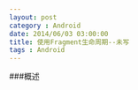 ```yaml
---
layout: post
category : Android
date: 2014/06/03 03:00:00 
title: 使用Fragment生命周期--未写
tags : Android
---
```



###概述
